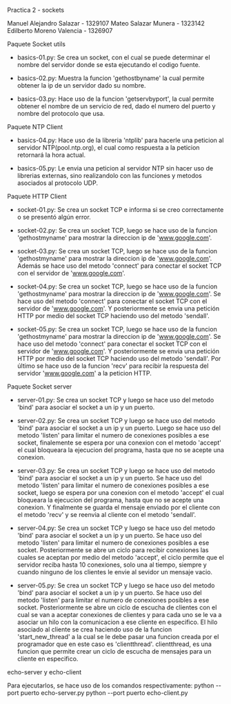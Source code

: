 Practica 2 - sockets

Manuel Alejandro Salazar - 1329107
Mateo Salazar Munera - 1323142
Edilberto Moreno Valencia - 1326907


Paquete Socket utils

- basics-01.py: Se crea un socket, con el cual se puede determinar el nombre del servidor donde se esta ejecutando el codigo fuente.

- basics-02.py: Muestra la funcion 'gethostbyname' la cual permite obtener la ip de un servidor dado su nombre.

- basics-03.py: Hace uso de la funcion 'getservbyport', la cual permite obtener el nombre de un servicio de red, dado el numero del puerto y nombre del protocolo que usa.


Paquete NTP Client

- basics-04.py: Hace uso de la libreria 'ntplib' para hacerle una peticion al servidor NTP(pool.ntp.org), el cual como respuesta a la peticion retornará la hora actual.

- basics-05.py: Le envia una peticion al servidor NTP sin hacer uso de librerias externas, sino realizandolo con las funciones y metodos asociados al protocolo UDP.

Paquete HTTP Client

- socket-01.py: Se crea un socket TCP e informa si se creo correctamente o se presentó algún error.

- socket-02.py: Se crea un socket TCP, luego se hace uso de la funcion 'gethostmyname' para mostrar la direccion ip de 'www.google.com'.

- socket-03.py: Se crea un socket TCP, luego se hace uso de la funcion 'gethostmyname' para mostrar la direccion ip de 'www.google.com'. Además se hace uso del metodo 'connect' para conectar el socket TCP con el servidor de 'www.google.com'.

- socket-04.py: Se crea un socket TCP, luego se hace uso de la funcion 'gethostmyname' para mostrar la direccion ip de 'www.google.com'. Se hace uso del metodo 'connect' para conectar el socket TCP con el servidor de 'www.google.com'. Y posteriormente se envia una petición HTTP por medio del socket TCP haciendo uso del metodo 'sendall'.

- socket-05.py: Se crea un socket TCP, luego se hace uso de la funcion 'gethostmyname' para mostrar la direccion ip de 'www.google.com'. Se hace uso del metodo 'connect' para conectar el socket TCP con el servidor de 'www.google.com'. Y posteriormente se envia una petición HTTP por medio del socket TCP haciendo uso del metodo 'sendall'. Por último se hace uso de la funcion 'recv' para recibir la respuesta del servidor 'www.google.com' a la peticion HTTP.

Paquete Socket server

- server-01.py: Se crea un socket TCP y luego se hace uso del metodo 'bind' para asociar el socket a un ip y un puerto.

- server-02.py: Se crea un socket TCP y luego se hace uso del metodo 'bind' para asociar el socket a un ip y un puerto. Luego se hace uso del metodo 'listen' para limitar el numero de conexiones posibles a ese socket, finalemente se espera por una conexion con el metodo 'accept' el cual bloqueara la ejecucion del programa, hasta que no se acepte una conexion.

- server-03.py: Se crea un socket TCP y luego se hace uso del metodo 'bind' para asociar el socket a un ip y un puerto. Se hace uso del metodo 'listen' para limitar el numero de conexiones posibles a ese socket, luego se espera por una conexion con el metodo 'accept' el cual bloqueara la ejecucion del programa, hasta que no se acepte una conexion. Y finalmente se guarda el mensaje enviado por el cliente con el metodo 'recv' y se reenvia al cliente con el metodo 'sendall'.

- server-04.py: Se crea un socket TCP y luego se hace uso del metodo 'bind' para asociar el socket a un ip y un puerto. Se hace uso del metodo 'listen' para limitar el numero de conexiones posibles a ese socket. Posteriormente se abre un ciclo para recibir conexiones las cuales se aceptan por medio del metodo 'accept', el ciclo permite que el servidor reciba hasta 10 conexiones, solo una al tiempo, siempre y cuando ninguno de los clientes le envie al sevidor un mensaje vacio.

- server-05.py: Se crea un socket TCP y luego se hace uso del metodo 'bind' para asociar el socket a un ip y un puerto. Se hace uso del metodo 'listen' para limitar el numero de conexiones posibles a ese socket. Posteriormente se abre un ciclo de escucha de clientes con el cual se van a aceptar conexiones de clientes y para cada uno se le va a asociar un hilo con la comunicacion a ese cliente en especifico. El hilo asociado al cliente se crea haciendo uso de la funcion 'start_new_thread' a la cual se le debe pasar una funcion creada por el programador que en este caso es 'clientthread'. clientthread, es una funcion que permite crear un ciclo de escucha de mensajes para un cliente en especifico.
 
echo-server y echo-client

Para ejecutarlos, se hace uso de los comandos respectivamente:
     python --port puerto echo-server.py
     python --port puerto echo-client.py
